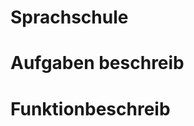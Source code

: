 # Sprachschule

# Aufgaben beschreib

<!-- Projektkontext
    Eine Freundin möchte ihre Sprachkurse online verkaufen und hat Sie gebeten, eine kleine Website zu erstellen, mit der Sie en können, wie ihr Buchungsprozess auf Mobilgeräten aussehen und sich anfühlen würde. -->

<!-- Lernmethoden
Sie arbeiten alleine und erstellen eine Website, die aus einer Seite mit einer Kursbeschreibung, der Buchungsformularseite und einer Bestätigungsseite (mindestens drei Seiten) besteht. Das Buchungsformular muss Benutzereingaben validieren und bei ungültigen Eingabewerten eine Rückmeldung geben. Die Website sollte auf Telefonen (mobil zuerst) und auf einem Desktop-PC gut aussehen.
~
Planen, organisieren und erstellen Sie die Website mit HTML, CSS, Bootstrap 5 und JavaScript. Erstellen Sie das Modell mit Figma. Verwenden Sie dann VS Code, Live Server, Git/GitHub für die Entwicklung und Quellcodeverwaltung.
~
Üben Sie Ihren Git/GitHub-Workflow mit vielen Commits und einigen Pull Requests + Merges.
Tipp: Verwenden Sie neben dem üblichen Hauptbranch einen Entwicklungs- und einen Feature-Branch.
~
Beenden Sie Ihr Projekt, einschließlich der Retrospektive, am 22. Dezember 2022 um 15:15 Uhr. Um 15:30 Uhr findet eine Vernissage der Arbeiten im Klassenzimmer statt. -->

<!-- Leistungskriterien
Website, die auf Mobilgeräten und Desktop-PCs funktioniert und einladend aussieht
Figma-Modell (oder Drahtmodell)
Validierung von JavaScript-Formularen
JavaScript-Feedback-Generierung (String-Verkettung, String-Vorlagen, DOM-Manipulation) -->

<!-- Bewertungsmethoden
Überprüfung des Produkts in einem Browser, dann GitHub-Repository und andere Artefakte --/> Ergebnisse -->

<!-- Leistungen
- GitHub-Link zum Site-Repository in simplonline.co - README.md im GitHub-Repository - RETROSPECTIVE.md im GitHub-Repository - Link zum Figma-Mockup (oder Wireframe) in README.md im GitHub-Repository -->

# Funktionbeschreib

